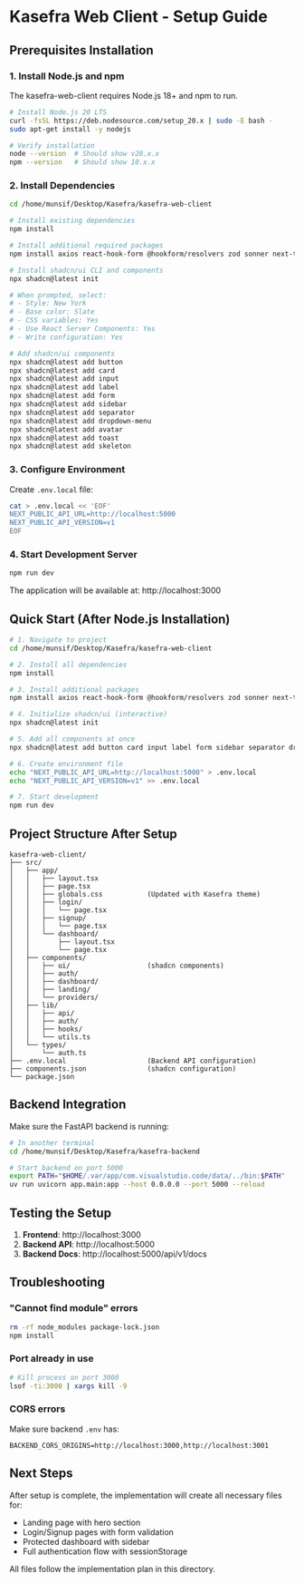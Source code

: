 # Kasefra Web Client - Setup Guide

## Prerequisites Installation

### 1. Install Node.js and npm

The kasefra-web-client requires Node.js 18+ and npm to run.

```bash
# Install Node.js 20 LTS
curl -fsSL https://deb.nodesource.com/setup_20.x | sudo -E bash -
sudo apt-get install -y nodejs

# Verify installation
node --version  # Should show v20.x.x
npm --version   # Should show 10.x.x
```

### 2. Install Dependencies

```bash
cd /home/munsif/Desktop/Kasefra/kasefra-web-client

# Install existing dependencies
npm install

# Install additional required packages
npm install axios react-hook-form @hookform/resolvers zod sonner next-themes

# Install shadcn/ui CLI and components
npx shadcn@latest init

# When prompted, select:
# - Style: New York
# - Base color: Slate
# - CSS variables: Yes
# - Use React Server Components: Yes
# - Write configuration: Yes

# Add shadcn/ui components
npx shadcn@latest add button
npx shadcn@latest add card
npx shadcn@latest add input
npx shadcn@latest add label
npx shadcn@latest add form
npx shadcn@latest add sidebar
npx shadcn@latest add separator
npx shadcn@latest add dropdown-menu
npx shadcn@latest add avatar
npx shadcn@latest add toast
npx shadcn@latest add skeleton
```

### 3. Configure Environment

Create `.env.local` file:

```bash
cat > .env.local << 'EOF'
NEXT_PUBLIC_API_URL=http://localhost:5000
NEXT_PUBLIC_API_VERSION=v1
EOF
```

### 4. Start Development Server

```bash
npm run dev
```

The application will be available at: http://localhost:3000

## Quick Start (After Node.js Installation)

```bash
# 1. Navigate to project
cd /home/munsif/Desktop/Kasefra/kasefra-web-client

# 2. Install all dependencies
npm install

# 3. Install additional packages
npm install axios react-hook-form @hookform/resolvers zod sonner next-themes lucide-react class-variance-authority clsx tailwind-merge

# 4. Initialize shadcn/ui (interactive)
npx shadcn@latest init

# 5. Add all components at once
npx shadcn@latest add button card input label form sidebar separator dropdown-menu avatar toast skeleton

# 6. Create environment file
echo "NEXT_PUBLIC_API_URL=http://localhost:5000" > .env.local
echo "NEXT_PUBLIC_API_VERSION=v1" >> .env.local

# 7. Start development
npm run dev
```

## Project Structure After Setup

```
kasefra-web-client/
├── src/
│   ├── app/
│   │   ├── layout.tsx
│   │   ├── page.tsx
│   │   ├── globals.css           (Updated with Kasefra theme)
│   │   ├── login/
│   │   │   └── page.tsx
│   │   ├── signup/
│   │   │   └── page.tsx
│   │   └── dashboard/
│   │       ├── layout.tsx
│   │       └── page.tsx
│   ├── components/
│   │   ├── ui/                   (shadcn components)
│   │   ├── auth/
│   │   ├── dashboard/
│   │   ├── landing/
│   │   └── providers/
│   ├── lib/
│   │   ├── api/
│   │   ├── auth/
│   │   ├── hooks/
│   │   └── utils.ts
│   └── types/
│       └── auth.ts
├── .env.local                    (Backend API configuration)
├── components.json               (shadcn configuration)
└── package.json
```

## Backend Integration

Make sure the FastAPI backend is running:

```bash
# In another terminal
cd /home/munsif/Desktop/Kasefra/kasefra-backend

# Start backend on port 5000
export PATH="$HOME/.var/app/com.visualstudio.code/data/../bin:$PATH"
uv run uvicorn app.main:app --host 0.0.0.0 --port 5000 --reload
```

## Testing the Setup

1. **Frontend**: http://localhost:3000
2. **Backend API**: http://localhost:5000
3. **Backend Docs**: http://localhost:5000/api/v1/docs

## Troubleshooting

### "Cannot find module" errors
```bash
rm -rf node_modules package-lock.json
npm install
```

### Port already in use
```bash
# Kill process on port 3000
lsof -ti:3000 | xargs kill -9
```

### CORS errors
Make sure backend `.env` has:
```
BACKEND_CORS_ORIGINS=http://localhost:3000,http://localhost:3001
```

## Next Steps

After setup is complete, the implementation will create all necessary files for:
- Landing page with hero section
- Login/Signup pages with form validation
- Protected dashboard with sidebar
- Full authentication flow with sessionStorage

All files follow the implementation plan in this directory.